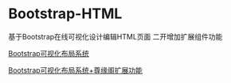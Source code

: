 # Bootstrap-HTML
基于Bootstrap在线可视化设计编辑HTML页面 二开增加扩展组件功能

[Bootstrap可视化布局系统](https://zunyuange.github.io/Bootstrap-HTML/)

[Bootstrap可视化布局系统+尊缘阁扩展功能](https://zunyuange.github.io/Bootstrap-HTML/zyg.html)
